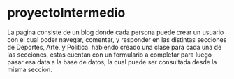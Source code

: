 # proyectoIntermedio
La pagina consiste de un blog donde cada persona puede crear un usuario con el cual poder navegar, comentar, y responder en las distintas secciones de Deportes, Arte, y Politica.
habiendo creado una clase para cada una de las secciones, estas cuentan con un formulario a completar para luego pasar esa data a la base de datos, la cual puede ser consultada
desde la misma seccion.
